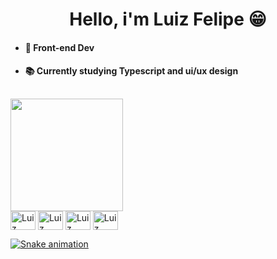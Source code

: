 <h1 align="center"> 
  Hello, i'm Luiz Felipe 😁
</h1>

* #### 👾 Front-end Dev
* #### 📚 Currently studying Typescript and ui/ux design
##

<div>
  <a href="https://github.com/LuizFelipe-MF/LuizFelipe-MF">
  <img height="180em" src="https://github-readme-stats.vercel.app/api?username=LuizFelipe-MF&show_icons=true&theme=tokyonight&include_all_commits=true&count_private=true&hide_border=true"/>
</div>

<div style="display: inline-block">
  <img align="center" alt="Luiz" height="30" width="40" src="https://cdn.jsdelivr.net/gh/devicons/devicon/icons/react/react-original.svg">
  <img align="center" alt="Luiz" height="30" width="40" src="https://cdn.jsdelivr.net/gh/devicons/devicon/icons/javascript/javascript-plain.svg">
  <img align="center" alt="Luiz" height="30" width="40" src="https://cdn.jsdelivr.net/gh/devicons/devicon/icons/html5/html5-plain.svg">
  <img align="center" alt="Luiz" height="30" width="40" src="https://cdn.jsdelivr.net/gh/devicons/devicon/icons/css3/css3-plain.svg">
</div>

![Snake animation](https://github.com/LuizFelipe-MF)
